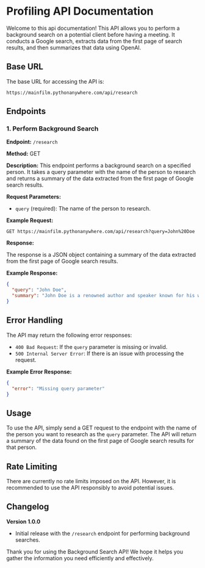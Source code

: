 
# Profiling API Documentation

Welcome to this api documentation! This API allows you to perform a background search on a potential client before having a meeting. It conducts a Google search, extracts data from the first page of search results, and then summarizes that data using OpenAI.

## Base URL

The base URL for accessing the API is:

```
https://mainfilm.pythonanywhere.com/api/research
```

## Endpoints

### 1. Perform Background Search

**Endpoint:** `/research`

**Method:** GET

**Description:** This endpoint performs a background search on a specified person. It takes a query parameter with the name of the person to research and returns a summary of the data extracted from the first page of Google search results.

**Request Parameters:**

- `query` (required): The name of the person to research.

**Example Request:**

```
GET https://mainfilm.pythonanywhere.com/api/research?query=John%20Doe
```

**Response:**

The response is a JSON object containing a summary of the data extracted from the first page of Google search results.

**Example Response:**

```json
{
  "query": "John Doe",
  "summary": "John Doe is a renowned author and speaker known for his work in the field of technology. He has written several books on artificial intelligence and has been a keynote speaker at numerous conferences..."
}
```

## Error Handling

The API may return the following error responses:

- `400 Bad Request`: If the `query` parameter is missing or invalid.
- `500 Internal Server Error`: If there is an issue with processing the request.

**Example Error Response:**

```json
{
  "error": "Missing query parameter"
}
```

## Usage

To use the API, simply send a GET request to the endpoint with the name of the person you want to research as the `query` parameter. The API will return a summary of the data found on the first page of Google search results for that person.

## Rate Limiting

There are currently no rate limits imposed on the API. However, it is recommended to use the API responsibly to avoid potential issues.

## Changelog

**Version 1.0.0**

- Initial release with the `/research` endpoint for performing background searches.

Thank you for using the Background Search API! We hope it helps you gather the information you need efficiently and effectively.
